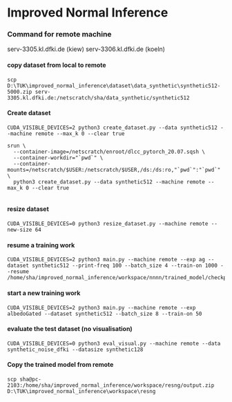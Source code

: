 # Improved Normal Inference

### Command for remote machine
serv-3305.kl.dfki.de (kiew)
serv-3306.kl.dfki.de (koeln)
#### copy dataset from local to remote

```
scp D:\TUK\improved_normal_inference\dataset\data_synthetic\synthetic512-5000.zip serv-3305.kl.dfki.de:/netscratch/sha/data_synthetic/synthetic512
```

#### Create dataset

```
CUDA_VISIBLE_DEVICES=2 python3 create_dataset.py --data synthetic512 --machine remote --max_k 0 --clear true

srun \
  --container-image=/netscratch/enroot/dlcc_pytorch_20.07.sqsh \
  --container-workdir="`pwd`" \
  --container-mounts=/netscratch/$USER:/netscratch/$USER,/ds:/ds:ro,"`pwd`":"`pwd`" \
  python3 create_dataset.py --data synthetic512 --machine remote --max_k 0 --clear true
  

```

#### resize dataset

```
CUDA_VISIBLE_DEVICES=0 python3 resize_dataset.py --machine remote --new-size 64
```

#### resume a training work

```
CUDA_VISIBLE_DEVICES=2 python3 main.py --machine remote --exp ag --dataset synthetic512 --print-freq 100 --batch_size 4 --train-on 1000 --resume /home/sha/improved_normal_inference/workspace/nnnn/trained_model/checkpoint.pth.tar
```

#### start a new training work

```
CUDA_VISIBLE_DEVICES=2 python3 main.py --machine remote --exp albedoGated --dataset synthetic512 --batch_size 8 --train-on 50 
```

#### evaluate the test dataset (no visualisation)

```
CUDA_VISIBLE_DEVICES=0 python3 eval_visual.py --machine remote --data synthetic_noise_dfki --datasize synthetic128
```

#### Copy the trained model from remote

```
scp sha@pc-2103:/home/sha/improved_normal_inference/workspace/resng/output.zip D:\TUK\improved_normal_inference\workspace\resng
```
